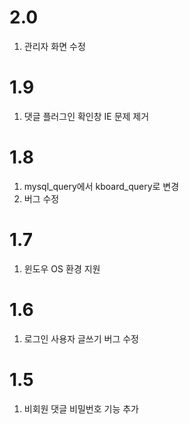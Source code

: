 2.0
===================

  1. 관리자 화면 수정



1.9
===================

  1. 댓글 플러그인 확인창 IE 문제 제거



1.8
===================

  1. mysql_query에서 kboard_query로 변경
  2. 버그 수정



1.7
===================

  1. 윈도우 OS 환경 지원



1.6
===================

  1. 로그인 사용자 글쓰기 버그 수정



1.5
===================

  1. 비회원 댓글 비밀번호 기능 추가
